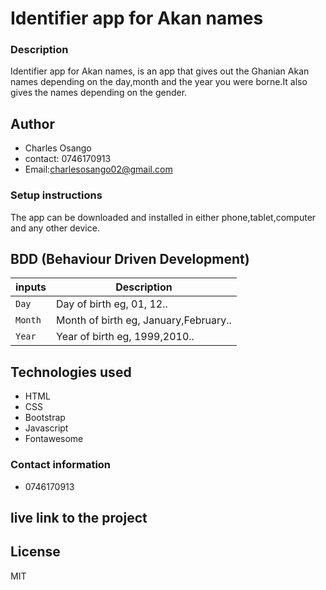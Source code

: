 # Identifier app for Akan names
### Description
Identifier app for Akan names, is an app that gives out the Ghanian Akan names depending on the day,month and the year you were borne.It also gives the names depending on the gender.
## Author
* Charles Osango
* contact: 0746170913
* Email:charlesosango02@gmail.com
### Setup instructions
The app can be downloaded and installed in either phone,tablet,computer and any other device.
## BDD (Behaviour Driven Development)
| inputs | Description |
| --- | --- |
| `Day` | Day of birth eg, 01, 12.. |
| `Month` | Month of birth eg, January,February.. |
| `Year` |Year of birth eg, 1999,2010..  |
## Technologies used
* HTML
* CSS
* Bootstrap
* Javascript
* Fontawesome
### Contact information
* 0746170913
## live link to the project

## License
MIT
